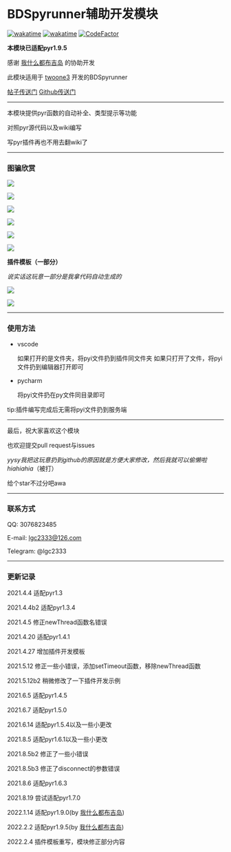 # BDSpyrunner辅助开发模块

[![wakatime](https://wakatime.com/badge/user/b61b0f9a-f40b-4c82-bc51-0a75c67bfccf/project/03b54761-d478-472e-a9d6-211cf047cce6.svg)](https://wakatime.com/badge/user/b61b0f9a-f40b-4c82-bc51-0a75c67bfccf/project/03b54761-d478-472e-a9d6-211cf047cce6)
[![wakatime](https://wakatime.com/badge/user/b61b0f9a-f40b-4c82-bc51-0a75c67bfccf/project/bd7d0e0f-4bf7-48ec-9573-d02e74b8c88e.svg)](https://wakatime.com/badge/user/b61b0f9a-f40b-4c82-bc51-0a75c67bfccf/project/bd7d0e0f-4bf7-48ec-9573-d02e74b8c88e)
[![CodeFactor](https://www.codefactor.io/repository/github/lgc2333/bdspyrunnerdevmodule/badge)](https://www.codefactor.io/repository/github/lgc2333/bdspyrunnerdevmodule)

**本模块已适配pyr1.9.5**

感谢 [我什么都布吉岛](https://github.com/The-Flash5) 的协助开发

此模块适用于 [twoone3](https://github.com/twoone-3) 开发的BDSpyrunner

[帖子传送门](https://www.minebbs.com/threads/bdspyrunner-python.5949)
[Github传送门](https://github.com/twoone-3/BDSpyrunner)

----

本模块提供pyr函数的自动补全、类型提示等功能

对照pyr源代码以及wiki编写

写pyr插件再也不用去翻wiki了

----

### 图骗欣赏

![](./readme/module1.png)

![](./readme/module2.png)

![](./readme/module3.png)

![](./readme/module4.png)

![](./readme/module5.png)

![](./readme/module6.png)

**插件模板（一部分）**

*说实话这玩意一部分是我拿代码自动生成的*

![](./readme/plugin_example1.png)

![](./readme/plugin_example2.png)

----

### 使用方法

- vscode

  如果打开的是文件夹，将pyi文件扔到插件同文件夹 如果只打开了文件，将pyi文件扔到编辑器打开即可


- pycharm

  将pyi文件扔在py文件同目录即可

tip:插件编写完成后无需将pyi文件扔到服务端

----

最后，祝大家喜欢这个模块

也欢迎提交pull request与issues

*yysy我把这玩意扔到github的原因就是方便大家修改，然后我就可以偷懒啦hiahiahia*（被打）

给个star不过分吧awa

---

### 联系方式

QQ: 3076823485

E-mail: lgc2333@126.com

Telegram: @lgc2333

----

### 更新记录

2021.4.4 适配pyr1.3

2021.4.4b2 适配pyr1.3.4

2021.4.5 修正newThread函数名错误

2021.4.20 适配pyr1.4.1

2021.4.27 增加插件开发模板

2021.5.12 修正一些小错误，添加setTimeout函数，移除newThread函数

2021.5.12b2 稍微修改了一下插件开发示例

2021.6.5 适配pyr1.4.5

2021.6.7 适配pyr1.5.0

2021.6.14 适配pyr1.5.4以及一些小更改

2021.8.5 适配pyr1.6.1以及一些小更改

2021.8.5b2 修正了一些小错误

2021.8.5b3 修正了disconnect的参数错误

2021.8.6 适配pyr1.6.3

2021.8.19 尝试适配pyr1.7.0

2022.1.14 适配pyr1.9.0(by [我什么都布吉岛](https://github.com/The-Flash5))

2022.2.2 适配pyr1.9.5(by [我什么都布吉岛](https://github.com/The-Flash5))

2022.2.4 插件模板重写，模块修正部分内容
